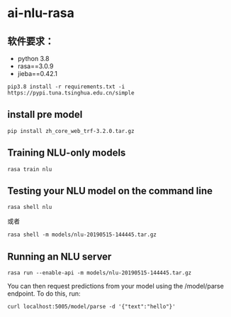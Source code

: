 # ai-nlu-rasa

## 软件要求：
 
 - python 3.8
 - rasa==3.0.9
 - jieba==0.42.1

```
pip3.8 install -r requirements.txt -i https://pypi.tuna.tsinghua.edu.cn/simple
```

## install pre model
```
pip install zh_core_web_trf-3.2.0.tar.gz
```

## Training NLU-only models

```
rasa train nlu
```

## Testing your NLU model on the command line

```
rasa shell nlu
```

或者 

```
rasa shell -m models/nlu-20190515-144445.tar.gz
```

## Running an NLU server

```
rasa run --enable-api -m models/nlu-20190515-144445.tar.gz
```

You can then request predictions from your model using the /model/parse endpoint. To do this, run:

```
curl localhost:5005/model/parse -d '{"text":"hello"}'
```




